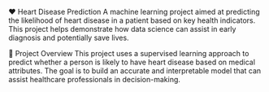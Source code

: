 ❤️ Heart Disease Prediction
A machine learning project aimed at predicting the likelihood of heart disease in a patient based on key health indicators. This project helps demonstrate how data science can assist in early diagnosis and potentially save lives.

📌 Project Overview
This project uses a supervised learning approach to predict whether a person is likely to have heart disease based on medical attributes. The goal is to build an accurate and interpretable model that can assist healthcare professionals in decision-making.